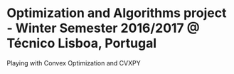 # Optimization and Algorithms project - Winter Semester 2016/2017 @ Técnico Lisboa, Portugal

Playing with Convex Optimization and CVXPY

